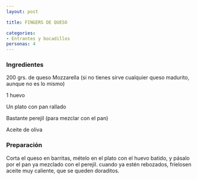 ```yaml
---
layout: post

title: FINGERS DE QUESO

categories:
- Entrantes y bocadillos
personas: 4 
---
```

<h3>Ingredientes</h3>
200 grs. de queso Mozzarella (si no tienes sirve cualquier queso madurito, aunque no es lo mismo)

1 huevo

Un plato con pan rallado

Bastante perejil (para mezclar con el pan)

Aceite de oliva

<h3>Preparación</h3>
Corta el queso en barritas, mételo en el plato con el huevo batido, y pásalo por el pan ya mezclado con el perejil. cuando ya estén rebozados, fríelosen aceite muy caliente, que se queden doraditos.